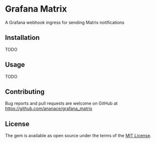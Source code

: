 # Grafana Matrix

A Grafana webhook ingress for sending Matrix notifications

## Installation

TODO

## Usage

TODO

## Contributing

Bug reports and pull requests are welcome on GitHub at https://github.com/ananace/grafana_matrix

## License

The gem is available as open source under the terms of the [MIT License](https://opensource.org/licenses/MIT).
